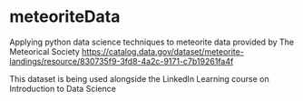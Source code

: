 # meteoriteData
Applying python data science techniques to meteorite data provided by The Meteorical Society https://catalog.data.gov/dataset/meteorite-landings/resource/830735f9-3fd8-4a2c-9171-c7b19261fa4f

This dataset is being used alongside the LinkedIn Learning course on Introduction to Data Science

